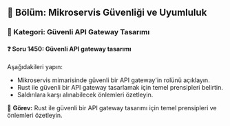 ## 📘 Bölüm: Mikroservis Güvenliği ve Uyumluluk
### 🔹 Kategori: Güvenli API Gateway Tasarımı
#### ❓ Soru 1450: Güvenli API gateway tasarımı

Aşağıdakileri yapın:

- Mikroservis mimarisinde güvenli bir API gateway'in rolünü açıklayın.
- Rust ile güvenli bir API gateway tasarlamak için temel prensipleri belirtin.
- Saldırılara karşı alınabilecek önlemleri özetleyin.

🔧 **Görev:** Rust ile güvenli bir API gateway tasarımı için temel prensipleri ve önlemleri özetleyin.
